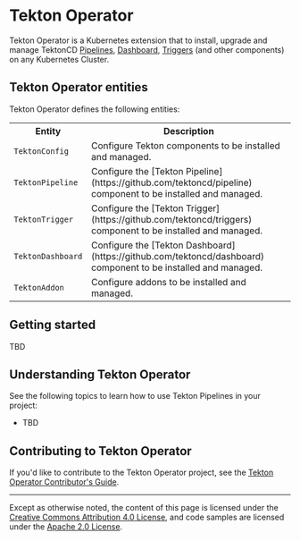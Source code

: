 <!--
---
title: "Operator"
linkTitle: "Operator"
weight: 2
description: >
  Manage Tekton CI/CD Building Blocks
cascade:
  github_project_repo: https://github.com/tektoncd/operator
---
-->
# Tekton Operator

Tekton Operator is a Kubernetes extension that to install, upgrade and
manage TektonCD [Pipelines](https://github.com/tektoncd/pipeline),
[Dashboard](https://github.com/tektoncd/dashboard),
[Triggers](https://github.com/tektoncd/triggers) (and other
components) on any Kubernetes Cluster.

## Tekton Operator entities

Tekton Operator defines the following entities:

<table>
  <tr>
    <th>Entity</th>
    <th>Description</th>
  </tr>
  <tr>
    <td><code>TektonConfig</code></td>
    <td>Configure Tekton components to be installed and managed.</td>
  </tr>
  <tr>
    <td><code>TektonPipeline</code></td>
    <td>Configure the [Tekton Pipeline](https://github.com/tektoncd/pipeline) component to be installed and managed.</td>
  </tr>
  <tr>
    <td><code>TektonTrigger</code></td>
    <td>Configure the [Tekton Trigger](https://github.com/tektoncd/triggers) component to be installed and managed.</td>
  </tr>
  <tr>
    <td><code>TektonDashboard</code></td>
    <td>Configure the [Tekton Dashboard](https://github.com/tektoncd/dashboard) component to be installed and managed.</td>
  </tr>
  <tr>
    <td><code>TektonAddon</code></td>
    <td>Configure addons to be installed and managed.</td>
  </tr>
</table>

## Getting started

TBD

## Understanding Tekton Operator

See the following topics to learn how to use Tekton Pipelines in your project:

- TBD

## Contributing to Tekton Operator

If you'd like to contribute to the Tekton Operator project, see the [Tekton Operator Contributor's Guide](https://github.com/tektoncd/operator/blob/main/CONTRIBUTING.md).

---

Except as otherwise noted, the content of this page is licensed under the
[Creative Commons Attribution 4.0 License](https://creativecommons.org/licenses/by/4.0/),
and code samples are licensed under the
[Apache 2.0 License](https://www.apache.org/licenses/LICENSE-2.0).

